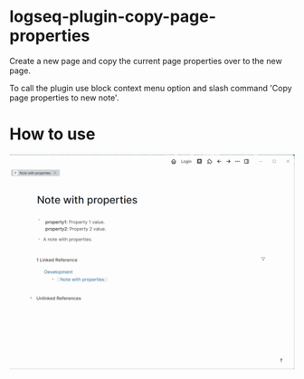 # logseq-plugin-copy-page-properties

Create a new page and copy the current page properties over to the new page.

To call the plugin use block context menu option and slash command 'Copy page properties to new note'.

# How to use

![](./demo.gif)